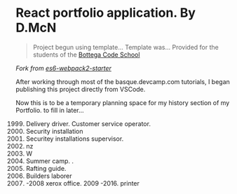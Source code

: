# React portfolio application. By D.McN

> Project begun using template... 
Template was... Provided for the students of the [Bottega Code School](https://bottega.tech/)

*Fork from [es6-webpack2-starter](https://github.com/micooz/es6-webpack2-starter)*

After working through most of the basque.devcamp.com tutorials, 
I began publishing this project directly from VSCode.


Now this is to be a temporary planning space for my history section of my Portfolio. to fill in later... 

1999. Delivery driver. Customer service operator. 
2000. Security installation 
2001. Securitey installations supervisor.
2002. nz
2003. W
2004. Summer camp. . 
2005. Rafting guide.
2006. Builders laborer
2007. -2008 xerox office.
2009 -2016. printer

